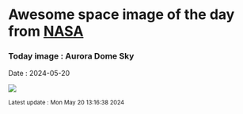 
# Awesome space image of the day from [NASA](https://api.nasa.gov/)

### Today image : Aurora Dome Sky
Date : 2024-05-20

![](https://apod.nasa.gov/apod/image/2405/AuroraWisconsin_Liu_960.jpg)

<small>Latest update : Mon May 20 13:16:38 2024</small>
        
